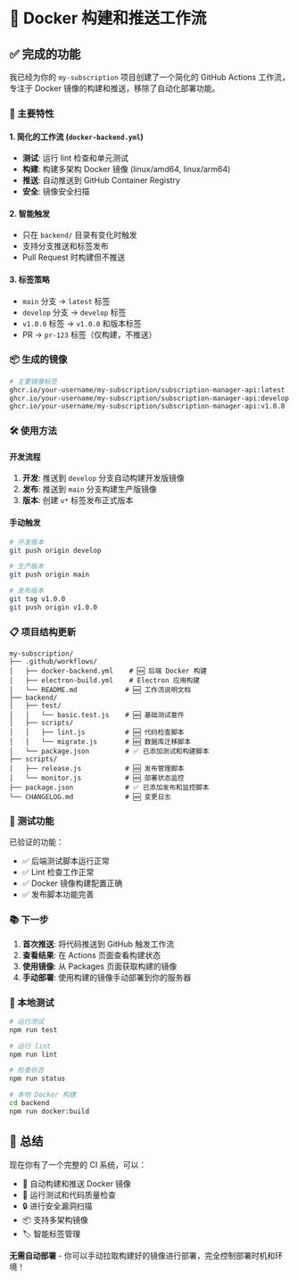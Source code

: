 # 🚀 Docker 构建和推送工作流

## ✅ 完成的功能

我已经为你的 `my-subscription` 项目创建了一个简化的 GitHub Actions 工作流，专注于 Docker 镜像的构建和推送，移除了自动化部署功能。

### 🎯 主要特性

#### 1. **简化的工作流** (`docker-backend.yml`)
- **测试**: 运行 lint 检查和单元测试
- **构建**: 构建多架构 Docker 镜像 (linux/amd64, linux/arm64)
- **推送**: 自动推送到 GitHub Container Registry
- **安全**: 镜像安全扫描

#### 2. **智能触发**
- 只在 `backend/` 目录有变化时触发
- 支持分支推送和标签发布
- Pull Request 时构建但不推送

#### 3. **标签策略**
- `main` 分支 → `latest` 标签
- `develop` 分支 → `develop` 标签  
- `v1.0.0` 标签 → `v1.0.0` 和版本标签
- PR → `pr-123` 标签（仅构建，不推送）

### 📦 生成的镜像

```bash
# 主要镜像标签
ghcr.io/your-username/my-subscription/subscription-manager-api:latest
ghcr.io/your-username/my-subscription/subscription-manager-api:develop
ghcr.io/your-username/my-subscription/subscription-manager-api:v1.0.0
```

### 🛠️ 使用方法

#### 开发流程
1. **开发**: 推送到 `develop` 分支自动构建开发版镜像
2. **发布**: 推送到 `main` 分支构建生产版镜像
3. **版本**: 创建 `v*` 标签发布正式版本

#### 手动触发
```bash
# 开发版本
git push origin develop

# 生产版本  
git push origin main

# 发布版本
git tag v1.0.0
git push origin v1.0.0
```

### 📋 项目结构更新

```
my-subscription/
├── .github/workflows/
│   ├── docker-backend.yml    # 🆕 后端 Docker 构建
│   ├── electron-build.yml    # Electron 应用构建
│   └── README.md            # 🆕 工作流说明文档
├── backend/
│   ├── test/
│   │   └── basic.test.js    # 🆕 基础测试套件
│   ├── scripts/
│   │   ├── lint.js          # 🆕 代码检查脚本
│   │   └── migrate.js       # 🆕 数据库迁移脚本
│   └── package.json         # ✅ 已添加测试和构建脚本
├── scripts/
│   ├── release.js           # 🆕 发布管理脚本
│   └── monitor.js           # 🆕 部署状态监控
├── package.json             # ✅ 已添加发布和监控脚本
└── CHANGELOG.md             # 🆕 变更日志
```

### 🧪 测试功能

已验证的功能：
- ✅ 后端测试脚本运行正常
- ✅ Lint 检查工作正常
- ✅ Docker 镜像构建配置正确
- ✅ 发布脚本功能完善

### 📚 下一步

1. **首次推送**: 将代码推送到 GitHub 触发工作流
2. **查看结果**: 在 Actions 页面查看构建状态
3. **使用镜像**: 从 Packages 页面获取构建的镜像
4. **手动部署**: 使用构建的镜像手动部署到你的服务器

### 🔧 本地测试

```bash
# 运行测试
npm run test

# 运行 lint
npm run lint  

# 检查状态
npm run status

# 本地 Docker 构建
cd backend
npm run docker:build
```

## 🎉 总结

现在你有了一个完整的 CI 系统，可以：
- 🔄 自动构建和推送 Docker 镜像
- 🧪 运行测试和代码质量检查  
- 🔒 进行安全漏洞扫描
- 📦 支持多架构镜像
- 🏷️ 智能标签管理

**无需自动部署** - 你可以手动拉取构建好的镜像进行部署，完全控制部署时机和环境！
